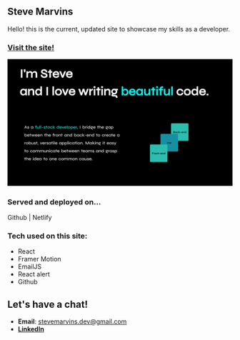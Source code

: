## Steve Marvins
Hello! this is the current, updated site to showcase my skills as a developer.


### [Visit the site!](https://steve-marvins.netlify.app/)
![Trailer pic](/Intro.png)

### Served and deployed on...
Github | Netlify

### Tech used on this site:
* React
* Framer Motion
* EmailJS
* React alert
* Github

## Let's have a chat!
* **Email**: [stevemarvins.dev@gmail.com](https://www.stevemarvins.dev@gmail.com/)
* **[LinkedIn](https://www.linkedin.com/in/stevemarvins-dev)**
